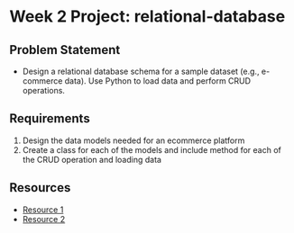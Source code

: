 # Week 2 Project: relational-database

## Problem Statement
- Design a relational database schema for a sample dataset (e.g., e-commerce data). Use Python to load data and perform CRUD operations.

## Requirements
1. Design the data models needed for an ecommerce platform
2. Create a class for each of the models and include method for each of the CRUD operation and loading data

## Resources
- [Resource 1](https://example.com)
- [Resource 2](https://example.com)
